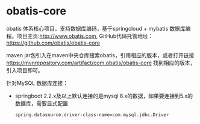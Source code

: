 # obatis-core
obatis 体系核心项目，支持数据库编码，基于springcloud + mybatis 数据库编程。项目主页:http://www.obatis.com, GitHub代码托管地址：https://github.com/obatis/obatis-core

maven jar包引入在maven中央仓库搜索obatis，引用相应的版本，或者打开链接 https://mvnrepository.com/artifact/com.obatis/obatis-core 找到相应的版本，引入项目即可。

针对MySQL 数据库连接：

- springboot 2.2.x及以上默认连接的是mysql 8.x的数据，如果要连接到5.x的数据库，需要显式配置

  ```xml
  spring.datasource.driver-class-name=com.mysql.jdbc.Driver
  ```

